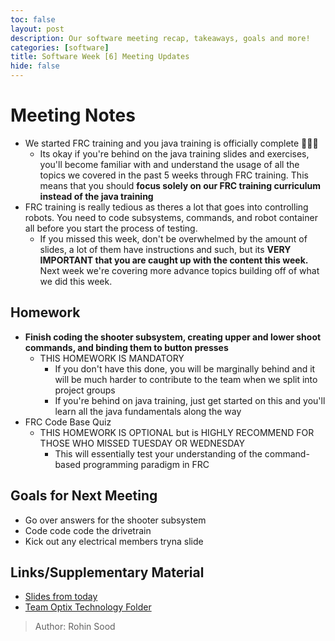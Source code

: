 ```yaml
---
toc: false
layout: post
description: Our software meeting recap, takeaways, goals and more!
categories: [software] 
title: Software Week [6] Meeting Updates
hide: false
---
```


# Meeting Notes
 - We started FRC training and you java training is officially complete 🥶🥶🥶
   - Its okay if you're behind on the java training slides and exercises, you'll become familiar with and understand the usage of all the topics we covered in the past 5 weeks through FRC training. This means that you should **focus solely on our FRC training curriculum instead of the java training** 
 - FRC training is really tedious as theres a lot that goes into controlling robots. You need to code subsystems, commands, and robot container all before you start the process of testing.
   - If you missed this week, don't be overwhelmed by the amount of slides, a lot of them have instructions and such, but its **VERY IMPORTANT that you are caught up with the content this week.** Next week we're covering more advance topics building off of what we did this week.

## Homework
 - **Finish coding the shooter subsystem, creating upper and lower shoot commands, and binding them to button presses**
   - THIS HOMEWORK IS MANDATORY
     - If you don't have this done, you will be marginally behind and it will be much harder to contribute to the team when we split into project groups
     - If you're behind on java training, just get started on this and you'll learn all the java fundamentals along the way
 - FRC Code Base Quiz
   - THIS HOMEWORK IS OPTIONAL but is HIGHLY RECOMMEND FOR THOSE WHO MISSED TUESDAY OR WEDNESDAY
     - This will essentially test your understanding of the command-based programming paradigm in FRC 

## Goals for Next Meeting
 - Go over answers for the shooter subsystem
 - Code code code the drivetrain
 - Kick out any electrical members tryna slide

## Links/Supplementary Material
 - [Slides from today](https://docs.google.com/presentation/d/1OtoCpPfZ16jJqgZUz4E3fo6Rp4A_5tlDUElwkNo6fio/edit?usp=sharing)
 - [Team Optix Technology Folder](https://drive.google.com/drive/folders/1D4VNl_CzpGJff69jR2onBDxhrS-d7Ol8?usp=sharing)

> Author: Rohin Sood